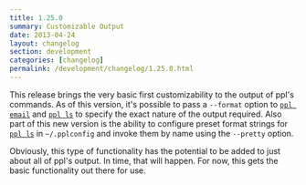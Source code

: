 ```yaml
---
title: 1.25.0
summary: Customizable Output
date: 2013-04-24
layout: changelog
section: development
categories: [changelog]
permalink: /development/changelog/1.25.0.html
---
```


This release brings the very basic first customizability to the output of ppl's
commands. As of this version, it's possible to pass a `--format` option to [`ppl
email`](/documentation/commands/email) and [`ppl
ls`](/documentation/commands/ls) to specify the exact nature of the output
required. Also part of this new version is the ability to configure preset
format strings for [`ppl ls`](/documentation/commands/ls)  in `~/.pplconfig` and
invoke them by name using the `--pretty` option.

Obviously, this type of functionality has the potential to be added to just
about all of ppl's output. In time, that will happen. For now, this gets the
basic functionality out there for use.
